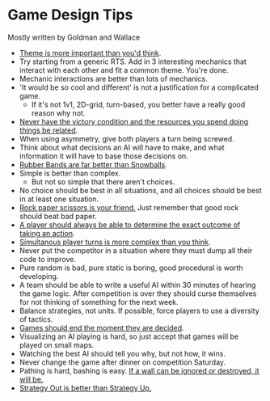 # Game Design Tips

Mostly written by Goldman and Wallace

- [Theme is more important than you'd think](theme.md).
- Try starting from a generic RTS. Add in 3 interesting mechanics that interact with each other and fit a common theme.  You're done.
- Mechanic interactions are better than lots of mechanics.
- 'It would be so cool and different' is not a justification for a complicated game.
  - If it's not 1v1, 2D-grid, turn-based, you better have a really good reason why not.
- [Never have the victory condition and the resources you spend doing things be related](reducing-victory-points.md).
- When using asymmetry, give both players a turn being screwed.
- Think about what decisions an AI will have to make, and what information it will have to base those decisions on.
- [Rubber Bands are far better than Snowballs](rubber-bands-and-snowballs.md).
- Simple is better than complex.
  - But not so simple that there aren't choices.
- No choice should be best in all situations, and all choices should be best in at least one situation.
- [Rock paper scissors is your friend.](rock-paper-scissors.md)  Just remember that good rock should beat bad paper.
- [A player should always be able to determine the exact outcome of taking an action](deterministic-decisions.md).
- [Simultanous player turns is more complex than you think](simultaneous-turns.md).
- Never put the competitor in a situation where they must dump all their code to improve.
- Pure random is bad, pure static is boring, good procedural is worth developing.
- A team should be able to write a useful AI within 30 minutes of hearing the game logic.  After competition is over they should curse themselves for not thinking of something for the next week.
- Balance strategies, not units.  If possible, force players to use a diversity of tactics.
- [Games should end the moment they are decided](early-game-over.md).
- Visualizing an AI playing is hard, so just accept that games will be played on small maps.
- Watching the best AI should tell you why, but not how, it wins.
- Never change the game after dinner on competition Saturday.
- Pathing is hard, bashing is easy. [If a wall can be ignored or destroyed, it will be.](soft-walls-get-ignored.md)
- [Strategy Out is better than Strategy Up.](strategy-out.md)
